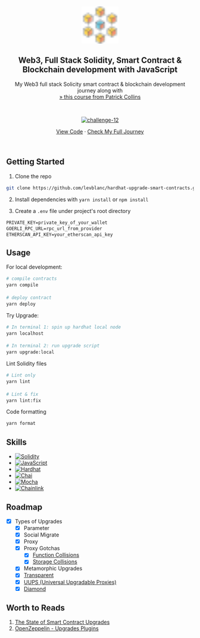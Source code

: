 <a name="readme-top"></a>

<!-- PROJECT LOGO -->
<br />
<div align="center">
  <a href="https://github.com/levblanc/web3-blockchain-solidity-course-js">
    <img src="./images/blockchain.svg" alt="Logo" width="100" height="100">
  </a>

  <h2 align="center">Web3, Full Stack Solidity, Smart Contract & Blockchain development with JavaScript</h2>

  <p align="center">
    My Web3 full stack Solicity smart contract & blockchain development journey along with 
    <br />
    <a href="https://youtu.be/gyMwXuJrbJQ"> » this course from Patrick Collins</a>
  </p>
</div>

<br />

<div align="center">
  <p align="center">
    <a href="https://github.com/levblanc/hardhat-upgrade-smart-contracts"><img src="https://img.shields.io/badge/challenge%2012-%20Hardhat%20--%20Smart%20Contract%20Upgrades%20(lesson%2016)-4D21FC?style=for-the-badge&logo=blockchaindotcom" height="35" alt='challenge-12' /></a>
  </p>

<a href="https://github.com/levblanc/hardhat-upgrade-smart-contracts">View
Code</a> ·
<a href="https://github.com/levblanc/web3-blockchain-solidity-course-js">Check
My Full Journey</a>

</div>

<br />

<!-- GETTING STARTED -->

## Getting Started

1. Clone the repo

```sh
git clone https://github.com/levblanc/hardhat-upgrade-smart-contracts.git
```

2. Install dependencies with `yarn install` or `npm install`

3. Create a `.env` file under project's root directory

```.env
PRIVATE_KEY=private_key_of_your_wallet
GOERLI_RPC_URL=rpc_url_from_provider
ETHERSCAN_API_KEY=your_etherscan_api_key
```

<!-- USAGE EXAMPLES -->

## Usage

For local development:

```zsh
# compile contracts
yarn compile

# deploy contract
yarn deploy
```

Try Upgrade:

```zsh
# In terminal 1: spin up hardhat local node
yarn localhost

# In terminal 2: run upgrade script
yarn upgrade:local
```


Lint Solidity files

```zsh
# Lint only
yarn lint

# Lint & fix
yarn lint:fix
```

Code formatting

```zsh
yarn format
```

## Skills

- [![Solidity]](https://soliditylang.org/)
- [![JavaScript]](https://developer.mozilla.org/fr/docs/Web/JavaScript)
- [![Hardhat]](https://hardhat.org/)
- [![Chai]](https://www.chaijs.com/)
- [![Mocha]](https://mochajs.org/)
- [![Chainlink]](https://chain.link/)

<!-- ROADMAP -->

## Roadmap

- [x] Types of Upgrades
  - [x] Parameter
  - [x] Social Migrate
  - [x] Proxy
  - [x] Proxy Gotchas
    - [x] [Function Collisions](https://blog.openzeppelin.com/the-state-of-smart-contract-upgrades/#transparent-proxies)
    - [x] [Storage Collisions](https://blog.openzeppelin.com/the-state-of-smart-contract-upgrades/#unstructured-storage)
  - [x] Metamorphic Upgrades
  - [x] [Transparent](https://blog.openzeppelin.com/the-transparent-proxy-pattern/)
  - [x] [UUPS (Universal Upgradable Proxies)](https://forum.openzeppelin.com/t/uups-proxies-tutorial-solidity-javascript/7786)
  - [x] [Diamond](https://blog.openzeppelin.com/the-state-of-smart-contract-upgrades/#diamonds)

## Worth to Reads

1. [The State of Smart Contract Upgrades](https://blog.openzeppelin.com/the-state-of-smart-contract-upgrades/)
2. [OpenZeppelin - Upgrades Plugins](https://docs.openzeppelin.com/upgrades-plugins/1.x/)

<!-- MARKDOWN LINKS & IMAGES -->
<!-- https://www.markdownguide.org/basic-syntax/#reference-style-links -->

[solidity]:
  https://img.shields.io/badge/solidity-1E1E3F?style=for-the-badge&logo=solidity
[javascript]:
  https://img.shields.io/badge/javascript-F7DF1E?style=for-the-badge&logo=javascript&logoColor=black
[hardhat]:
  https://custom-icon-badges.demolab.com/badge/Hardhat-181A1F?style=for-the-badge&logo=hardhat
[chai]: https://img.shields.io/badge/Chai-94161F?style=for-the-badge&logo=Chai
[mocha]:
  https://custom-icon-badges.demolab.com/badge/Mocha-8D6748?style=for-the-badge&logo=mocha&logoColor=white
[chainlink]:
  https://img.shields.io/badge/chainlink-375bd2?style=for-the-badge&logo=chainlink